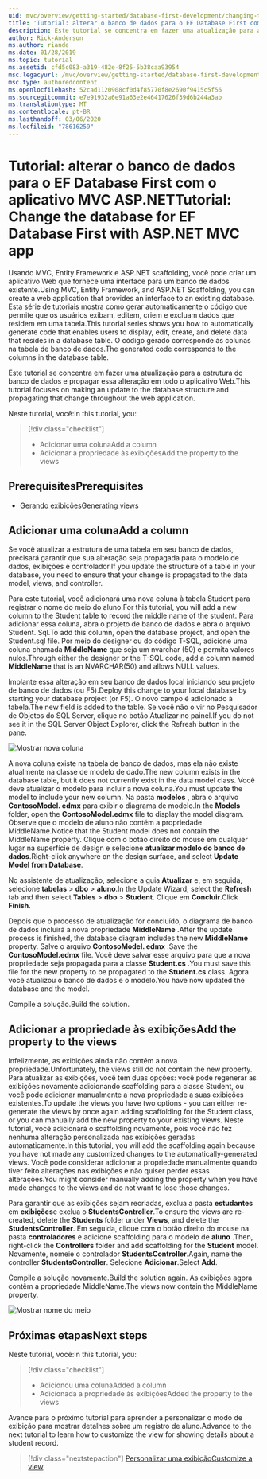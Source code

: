 ```yaml
---
uid: mvc/overview/getting-started/database-first-development/changing-the-database
title: 'Tutorial: alterar o banco de dados para o EF Database First com o aplicativo MVC ASP.NET'
description: Este tutorial se concentra em fazer uma atualização para a estrutura do banco de dados e propagar essa alteração em todo o aplicativo Web.
author: Rick-Anderson
ms.author: riande
ms.date: 01/28/2019
ms.topic: tutorial
ms.assetid: cfd5c083-a319-482e-8f25-5b38caa93954
msc.legacyurl: /mvc/overview/getting-started/database-first-development/changing-the-database
msc.type: authoredcontent
ms.openlocfilehash: 52cad1120908cf0d4f85770f8e2690f9415c5f56
ms.sourcegitcommit: e7e91932a6e91a63e2e46417626f39d6b244a3ab
ms.translationtype: MT
ms.contentlocale: pt-BR
ms.lasthandoff: 03/06/2020
ms.locfileid: "78616259"
---
```

# <a name="tutorial-change-the-database-for-ef-database-first-with-aspnet-mvc-app"></a><span data-ttu-id="e3fcb-103">Tutorial: alterar o banco de dados para o EF Database First com o aplicativo MVC ASP.NET</span><span class="sxs-lookup"><span data-stu-id="e3fcb-103">Tutorial: Change the database for EF Database First with ASP.NET MVC app</span></span>

<span data-ttu-id="e3fcb-104">Usando MVC, Entity Framework e ASP.NET scaffolding, você pode criar um aplicativo Web que fornece uma interface para um banco de dados existente.</span><span class="sxs-lookup"><span data-stu-id="e3fcb-104">Using MVC, Entity Framework, and ASP.NET Scaffolding, you can create a web application that provides an interface to an existing database.</span></span> <span data-ttu-id="e3fcb-105">Esta série de tutoriais mostra como gerar automaticamente o código que permite que os usuários exibam, editem, criem e excluam dados que residem em uma tabela.</span><span class="sxs-lookup"><span data-stu-id="e3fcb-105">This tutorial series shows you how to automatically generate code that enables users to display, edit, create, and delete data that resides in a database table.</span></span> <span data-ttu-id="e3fcb-106">O código gerado corresponde às colunas na tabela de banco de dados.</span><span class="sxs-lookup"><span data-stu-id="e3fcb-106">The generated code corresponds to the columns in the database table.</span></span>

<span data-ttu-id="e3fcb-107">Este tutorial se concentra em fazer uma atualização para a estrutura do banco de dados e propagar essa alteração em todo o aplicativo Web.</span><span class="sxs-lookup"><span data-stu-id="e3fcb-107">This tutorial focuses on making an update to the database structure and propagating that change throughout the web application.</span></span>

<span data-ttu-id="e3fcb-108">Neste tutorial, você:</span><span class="sxs-lookup"><span data-stu-id="e3fcb-108">In this tutorial, you:</span></span>

> [!div class="checklist"]
> * <span data-ttu-id="e3fcb-109">Adicionar uma coluna</span><span class="sxs-lookup"><span data-stu-id="e3fcb-109">Add a column</span></span>
> * <span data-ttu-id="e3fcb-110">Adicionar a propriedade às exibições</span><span class="sxs-lookup"><span data-stu-id="e3fcb-110">Add the property to the views</span></span>

## <a name="prerequisites"></a><span data-ttu-id="e3fcb-111">Prerequisites</span><span class="sxs-lookup"><span data-stu-id="e3fcb-111">Prerequisites</span></span>

* [<span data-ttu-id="e3fcb-112">Gerando exibições</span><span class="sxs-lookup"><span data-stu-id="e3fcb-112">Generating views</span></span>](generating-views.md)

## <a name="add-a-column"></a><span data-ttu-id="e3fcb-113">Adicionar uma coluna</span><span class="sxs-lookup"><span data-stu-id="e3fcb-113">Add a column</span></span>

<span data-ttu-id="e3fcb-114">Se você atualizar a estrutura de uma tabela em seu banco de dados, precisará garantir que sua alteração seja propagada para o modelo de dados, exibições e controlador.</span><span class="sxs-lookup"><span data-stu-id="e3fcb-114">If you update the structure of a table in your database, you need to ensure that your change is propagated to the data model, views, and controller.</span></span>

<span data-ttu-id="e3fcb-115">Para este tutorial, você adicionará uma nova coluna à tabela Student para registrar o nome do meio do aluno.</span><span class="sxs-lookup"><span data-stu-id="e3fcb-115">For this tutorial, you will add a new column to the Student table to record the middle name of the student.</span></span> <span data-ttu-id="e3fcb-116">Para adicionar essa coluna, abra o projeto de banco de dados e abra o arquivo Student. Sql.</span><span class="sxs-lookup"><span data-stu-id="e3fcb-116">To add this column, open the database project, and open the Student.sql file.</span></span> <span data-ttu-id="e3fcb-117">Por meio do designer ou do código T-SQL, adicione uma coluna chamada **MiddleName** que seja um nvarchar (50) e permita valores nulos.</span><span class="sxs-lookup"><span data-stu-id="e3fcb-117">Through either the designer or the T-SQL code, add a column named **MiddleName** that is an NVARCHAR(50) and allows NULL values.</span></span>

<span data-ttu-id="e3fcb-118">Implante essa alteração em seu banco de dados local iniciando seu projeto de banco de dados (ou F5).</span><span class="sxs-lookup"><span data-stu-id="e3fcb-118">Deploy this change to your local database by starting your database project (or F5).</span></span> <span data-ttu-id="e3fcb-119">O novo campo é adicionado à tabela.</span><span class="sxs-lookup"><span data-stu-id="e3fcb-119">The new field is added to the table.</span></span> <span data-ttu-id="e3fcb-120">Se você não o vir no Pesquisador de Objetos do SQL Server, clique no botão Atualizar no painel.</span><span class="sxs-lookup"><span data-stu-id="e3fcb-120">If you do not see it in the SQL Server Object Explorer, click the Refresh button in the pane.</span></span>

![Mostrar nova coluna](changing-the-database/_static/image2.png)

<span data-ttu-id="e3fcb-122">A nova coluna existe na tabela de banco de dados, mas ela não existe atualmente na classe de modelo de dado.</span><span class="sxs-lookup"><span data-stu-id="e3fcb-122">The new column exists in the database table, but it does not currently exist in the data model class.</span></span> <span data-ttu-id="e3fcb-123">Você deve atualizar o modelo para incluir a nova coluna.</span><span class="sxs-lookup"><span data-stu-id="e3fcb-123">You must update the model to include your new column.</span></span> <span data-ttu-id="e3fcb-124">Na pasta **modelos** , abra o arquivo **ContosoModel. edmx** para exibir o diagrama de modelo.</span><span class="sxs-lookup"><span data-stu-id="e3fcb-124">In the **Models** folder, open the **ContosoModel.edmx** file to display the model diagram.</span></span> <span data-ttu-id="e3fcb-125">Observe que o modelo de aluno não contém a propriedade MiddleName.</span><span class="sxs-lookup"><span data-stu-id="e3fcb-125">Notice that the Student model does not contain the MiddleName property.</span></span> <span data-ttu-id="e3fcb-126">Clique com o botão direito do mouse em qualquer lugar na superfície de design e selecione **atualizar modelo do banco de dados**.</span><span class="sxs-lookup"><span data-stu-id="e3fcb-126">Right-click anywhere on the design surface, and select **Update Model from Database**.</span></span>

<span data-ttu-id="e3fcb-127">No assistente de atualização, selecione a guia **Atualizar** e, em seguida, selecione **tabelas** > **dbo** > **aluno**.</span><span class="sxs-lookup"><span data-stu-id="e3fcb-127">In the Update Wizard, select the **Refresh** tab and then select **Tables** > **dbo** > **Student**.</span></span> <span data-ttu-id="e3fcb-128">Clique em **Concluir**.</span><span class="sxs-lookup"><span data-stu-id="e3fcb-128">Click **Finish**.</span></span>

<span data-ttu-id="e3fcb-129">Depois que o processo de atualização for concluído, o diagrama de banco de dados incluirá a nova propriedade **MiddleName** .</span><span class="sxs-lookup"><span data-stu-id="e3fcb-129">After the update process is finished, the database diagram includes the new **MiddleName** property.</span></span> <span data-ttu-id="e3fcb-130">Salve o arquivo **ContosoModel. edmx** .</span><span class="sxs-lookup"><span data-stu-id="e3fcb-130">Save the **ContosoModel.edmx** file.</span></span> <span data-ttu-id="e3fcb-131">Você deve salvar esse arquivo para que a nova propriedade seja propagada para a classe **Student.cs** .</span><span class="sxs-lookup"><span data-stu-id="e3fcb-131">You must save this file for the new property to be propagated to the **Student.cs** class.</span></span> <span data-ttu-id="e3fcb-132">Agora você atualizou o banco de dados e o modelo.</span><span class="sxs-lookup"><span data-stu-id="e3fcb-132">You have now updated the database and the model.</span></span>

<span data-ttu-id="e3fcb-133">Compile a solução.</span><span class="sxs-lookup"><span data-stu-id="e3fcb-133">Build the solution.</span></span>

## <a name="add-the-property-to-the-views"></a><span data-ttu-id="e3fcb-134">Adicionar a propriedade às exibições</span><span class="sxs-lookup"><span data-stu-id="e3fcb-134">Add the property to the views</span></span>

<span data-ttu-id="e3fcb-135">Infelizmente, as exibições ainda não contêm a nova propriedade.</span><span class="sxs-lookup"><span data-stu-id="e3fcb-135">Unfortunately, the views still do not contain the new property.</span></span> <span data-ttu-id="e3fcb-136">Para atualizar as exibições, você tem duas opções: você pode regenerar as exibições novamente adicionando scaffolding para a classe Student, ou você pode adicionar manualmente a nova propriedade a suas exibições existentes.</span><span class="sxs-lookup"><span data-stu-id="e3fcb-136">To update the views you have two options - you can either re-generate the views by once again adding scaffolding for the Student class, or you can manually add the new property to your existing views.</span></span> <span data-ttu-id="e3fcb-137">Neste tutorial, você adicionará o scaffolding novamente, pois você não fez nenhuma alteração personalizada nas exibições geradas automaticamente.</span><span class="sxs-lookup"><span data-stu-id="e3fcb-137">In this tutorial, you will add the scaffolding again because you have not made any customized changes to the automatically-generated views.</span></span> <span data-ttu-id="e3fcb-138">Você pode considerar adicionar a propriedade manualmente quando tiver feito alterações nas exibições e não quiser perder essas alterações.</span><span class="sxs-lookup"><span data-stu-id="e3fcb-138">You might consider manually adding the property when you have made changes to the views and do not want to lose those changes.</span></span>

<span data-ttu-id="e3fcb-139">Para garantir que as exibições sejam recriadas, exclua a pasta **estudantes** em **exibições**e exclua o **StudentsController**.</span><span class="sxs-lookup"><span data-stu-id="e3fcb-139">To ensure the views are re-created, delete the **Students** folder under **Views**, and delete the **StudentsController**.</span></span> <span data-ttu-id="e3fcb-140">Em seguida, clique com o botão direito do mouse na pasta **controladores** e adicione scaffolding para o modelo de **aluno** .</span><span class="sxs-lookup"><span data-stu-id="e3fcb-140">Then, right-click the **Controllers** folder and add scaffolding for the **Student** model.</span></span> <span data-ttu-id="e3fcb-141">Novamente, nomeie o controlador **StudentsController**.</span><span class="sxs-lookup"><span data-stu-id="e3fcb-141">Again, name the controller **StudentsController**.</span></span> <span data-ttu-id="e3fcb-142">Selecione **Adicionar**.</span><span class="sxs-lookup"><span data-stu-id="e3fcb-142">Select **Add**.</span></span>

<span data-ttu-id="e3fcb-143">Compile a solução novamente.</span><span class="sxs-lookup"><span data-stu-id="e3fcb-143">Build the solution again.</span></span> <span data-ttu-id="e3fcb-144">As exibições agora contêm a propriedade MiddleName.</span><span class="sxs-lookup"><span data-stu-id="e3fcb-144">The views now contain the MiddleName property.</span></span>

![Mostrar nome do meio](changing-the-database/_static/image5.png)

## <a name="next-steps"></a><span data-ttu-id="e3fcb-146">Próximas etapas</span><span class="sxs-lookup"><span data-stu-id="e3fcb-146">Next steps</span></span>

<span data-ttu-id="e3fcb-147">Neste tutorial, você:</span><span class="sxs-lookup"><span data-stu-id="e3fcb-147">In this tutorial, you:</span></span>

> [!div class="checklist"]
> * <span data-ttu-id="e3fcb-148">Adicionou uma coluna</span><span class="sxs-lookup"><span data-stu-id="e3fcb-148">Added a column</span></span>
> * <span data-ttu-id="e3fcb-149">Adicionada a propriedade às exibições</span><span class="sxs-lookup"><span data-stu-id="e3fcb-149">Added the property to the views</span></span>

<span data-ttu-id="e3fcb-150">Avance para o próximo tutorial para aprender a personalizar o modo de exibição para mostrar detalhes sobre um registro de aluno.</span><span class="sxs-lookup"><span data-stu-id="e3fcb-150">Advance to the next tutorial to learn how to customize the view for showing details about a student record.</span></span>
> [!div class="nextstepaction"]
> [<span data-ttu-id="e3fcb-151">Personalizar uma exibição</span><span class="sxs-lookup"><span data-stu-id="e3fcb-151">Customize a view</span></span>](customizing-a-view.md)